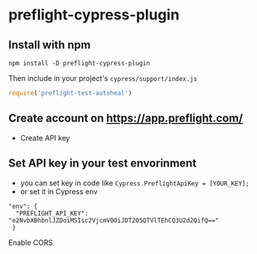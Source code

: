 # preflight-cypress-plugin

## Install with npm

```shell
npm install -D preflight-cypress-plugin
```
Then include in your project's `cypress/support/index.js`

```js
require('preflight-test-autoheal')
```

## Create account on https://app.preflight.com/
 - Create API key
## Set API key in your test envorinment
- you can set key in code like  `Cypress.PreflightApiKey = [YOUR_KEY];`
- or set it in Cypress env 

```
"env": {
  "PREFLIGHT_API_KEY": "e2NvbXBhbnlJZDoiMSIsc2VjcmV0OiJDT205QTVlTEhCQ3U2d2QifQ=="
 }
```

Enable CORS
